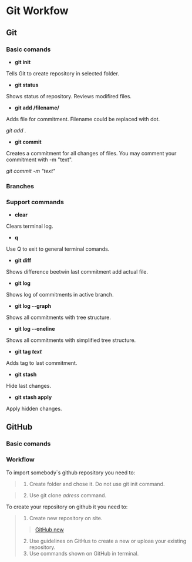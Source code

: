 # Git Workfow

## Git

### Basic comands

* **git init**

Tells Git to create repository in selected folder.

* **git status**

Shows status of repository. Reviews modifired files.

* **git add /filename/**

Adds file for commitment. Filename could be replaced with dot.

 *git add .*

* **git commit**

Creates a commitment for all changes of files. You may comment your commitment with -m "text".

*git commit -m "text"*

### Branches

### Support commands

* **clear**

Clears terminal log.

* **q**

Use Q to exit to general terminal comands.

* **git diff**

Shows difference beetwin last commitment add actual file.

* **git log**

Shows log of commitments in active branch.

* **git log --graph**

Shows all commitments with tree structure.

* **git log --oneline**

Shows all commitments with simplified tree structure.

* __git tag *text*__

Adds tag to last commitment.

* **git stash**

Hide last changes.

* **git stash apply**

Apply hidden changes.

## GitHub

### Basic comands

### Workflow

To import somebody`s github repository you need to:

>1. Create folder and chose it. Do not use git init command.

>2. Use git clone *adress* command.

To create your repository on github it you need to:

>1. Create new repository on site.
>>[GitHub new](https://github.com/new  "New repository creation")
>2.  Use guidelines on GitHus to create a new or uploaв your existing repository.
>3.  Use commands shown on GitHub in terminal.

